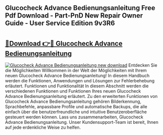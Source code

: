 ## Glucocheck Advance Bedienungsanleitung Free Pdf Download - Part-PnD New Repair Owner Guide - User Service Edition 9v3R6

# <h2><a href="http://df5hc1q.blite.top/?on=Glucocheck+Advance+Bedienungsanleitung">🔗Download 👉🔴 Glucocheck Advance Bedienungsanleitung</a></h2>

[![Glucocheck Advance Bedienungsanleitung new download](https://i.imgur.com/lujVjoI.png)](http://df5hc1q.blite.top/?on=Glucocheck+Advance+Bedienungsanleitung)
Entdecken Sie die Möglichkeiten Willkommen in der Welt der Möglichkeiten mit Ihrem neuen Glucocheck Advance Bedienungsanleitung! In diesem Handbuch werden die Funktionen, Anwendungen und Lösungen zur Fehlerbehebung erläutert. Funktionen und Funktionalität In diesem Abschnitt werden die verschiedenen Funktionen und Funktionen Ihres neuen Glucocheck Advance Bedienungsanleitung erläutert. Zu den erweiterten Funktionen von Glucocheck Advance Bedienungsanleitung gehören Bilderkennung, Sprachbefehle, anpassbare Profile und automatische Backups, die alle einfach über die benutzerfreundliche und intuitive Benutzeroberfläche gesteuert werden können. Lass uns zusammenarbeiten, Glucocheck Advance Bedienungsanleitung. Unser Kundensupport-Team ist bereit, Ihnen auf jede erdenkliche Weise zu helfen.
